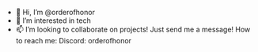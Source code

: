 - 👋 Hi, I’m @orderofhonor
- 👀 I’m interested in tech
- 📫 I’m looking to collaborate on projects! Just send me a message!
 How to reach me: Discord: orderofhonor


